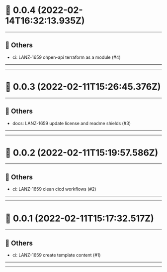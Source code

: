 # :confetti_ball: 0.0.4 (2022-02-14T16:32:13.935Z)
- - -
## :newspaper: Others
* ci: LANZ-1659 ohpen-api terraform as a module (#4)
- - -
- - -
# :confetti_ball: 0.0.3 (2022-02-11T15:26:45.376Z)
- - -
## :newspaper: Others
* docs: LANZ-1659 update license and readme shields (#3)
- - -
- - -
# :confetti_ball: 0.0.2 (2022-02-11T15:19:57.586Z)
- - -
## :newspaper: Others
* ci: LANZ-1659 clean cicd workflows (#2)
- - -
- - -
# :confetti_ball: 0.0.1 (2022-02-11T15:17:32.517Z)
- - -
## :newspaper: Others
* ci: LANZ-1659 create template content (#1)
- - -
- - -

